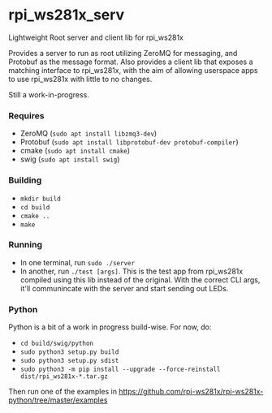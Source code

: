 # rpi_ws281x_serv
Lightweight Root server and client lib for rpi_ws281x

Provides a server to run as root utilizing ZeroMQ for messaging, and Protobuf as the message format.
Also provides a client lib that exposes a matching interface to rpi_ws281x, with the aim of allowing userspace apps to use rpi_ws281x with little to no changes.

Still a work-in-progress. 

### Requires
 - ZeroMQ (`sudo apt install libzmq3-dev`)
 - Protobuf (`sudo apt install libprotobuf-dev protobuf-compiler`)
 - cmake (`sudo apt install cmake`)
 - swig (`sudo apt install swig`)

### Building
 - `mkdir build`
 - `cd build`
 - `cmake ..`
 - `make`
 
### Running
 - In one terminal, run `sudo ./server`
 - In another, run `./test [args]`. This is the test app from rpi_ws281x compiled using this lib instead of the original. With the correct CLI args, it'll communincate with the server and start sending out LEDs.
 
### Python
Python is a bit of a work in progress build-wise. For now, do:
 - `cd build/swig/python`
 - `sudo python3 setup.py build`
 - `sudo python3 setup.py sdist`
 - `sudo python3 -m pip install --upgrade --force-reinstall dist/rpi_ws281x-*.tar.gz`

Then run one of the examples in https://github.com/rpi-ws281x/rpi-ws281x-python/tree/master/examples
